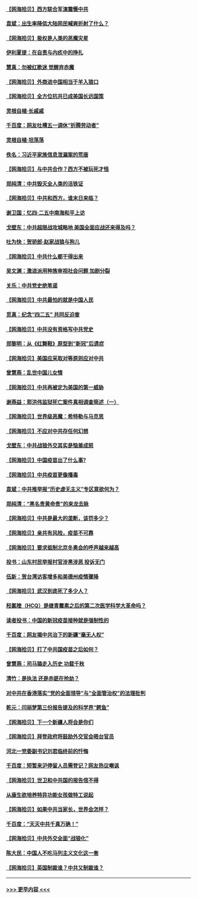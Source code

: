 #### [【网海拾贝】西方联合军演震慑中共](../pages/nsc993/n12913466.md?t=04301601) 
#### [袁斌：出生率降低大陆网民喊爽折射了什么？](../pages/nsc993/n12913365.md?t=04301601) 
#### [【网海拾贝】极权是人类的恶魔灾星](../pages/nsc993/n12910697.md?t=04301601) 
#### [伊利夏提：在自责与内疚中的挣扎](../pages/nsc993/n12910493.md?t=04301601) 
#### [慧真：勿被红歌迷 觉醒弃赤魔](../pages/nsc993/n12910485.md?t=04301601) 
#### [【网海拾贝】外商进中国相当于羊入狼口](../pages/nsc993/n12908274.md?t=04301601) 
#### [【网海拾贝】全方位抗共已成美国长远国策](../pages/nsc993/n12906878.md?t=04301601) 
#### [灵根自植‧长戚戚](../pages/nsc993/n12905585.md?t=04301601) 
#### [千百度：网友吐槽五一调休“折腾劳动者”](../pages/nsc993/n12905934.md?t=04301601) 
#### [灵根自植‧坦荡荡](../pages/nsc993/n12905562.md?t=04301601) 
#### [佚名：习近平家族信息泄漏案的荒唐](../pages/nsc993/n12904705.md?t=04301601) 
#### [【网海拾贝】与中共合作？西方不被玩死才怪](../pages/nsc993/n12903873.md?t=04301601) 
#### [郑纯清：中共毁灭全人类的活铁证](../pages/nsc993/n12903785.md?t=04301601) 
#### [【网海拾贝】中共和西方，谁末日来临？](../pages/nsc993/n12903482.md?t=04301601) 
#### [谢卫国：忆四‧二五中南海和平上访](../pages/nsc993/n12902192.md?t=04301601) 
#### [戈壁东：中共超限战攻城略地 美国全面应战还来得及吗？](../pages/nsc993/n12902297.md?t=04301601) 
#### [吐为快：贺骄郎‧赵家战狼与狗儿](../pages/nsc993/n12902280.md?t=04301601) 
#### [【网海拾贝】中共什么都干得出来](../pages/nsc993/n12897500.md?t=04301601) 
#### [吴文渊：激进派用种族审视社会问题 加剧分裂](../pages/nsc993/n12893881.md?t=04301601) 
#### [关乐：中共党史绝笔谣](../pages/nsc993/n12897270.md?t=04301601) 
#### [【网海拾贝】中共最怕的就是中国人民](../pages/nsc993/n12894705.md?t=04301601) 
#### [觅真：纪念“四二五” 共同反迫害](../pages/nsc993/n12894553.md?t=04301601) 
#### [【网海拾贝】中共没有资格写中共党史](../pages/nsc993/n12892231.md?t=04301601) 
#### [郑黎明：从《红舞鞋》原型到“新冠”后遗症](../pages/nsc993/n12890469.md?t=04301601) 
#### [【网海拾贝】美国应采取对等原则应对中共](../pages/nsc993/n12889176.md?t=04301601) 
#### [曾慧燕：乱世中国儿女情](../pages/nsc993/n12887931.md?t=04301601) 
#### [【网海拾贝】中共再被定为美国的第一威胁](../pages/nsc993/n12887580.md?t=04301601) 
#### [谢燕益：郭洪伟监狱死亡案件真相调查简述（一）](../pages/nsc993/n12885648.md?t=04301601) 
#### [【网海拾贝】世界级恶魔：希特勒与马克思](../pages/nsc993/n12884062.md?t=04301601) 
#### [【网海拾贝】不应对中共存任何幻想](../pages/nsc993/n12881460.md?t=04301601) 
#### [戈壁东：中共战狼外交其实是恼羞成怒](../pages/nsc993/n12880392.md?t=04301601) 
#### [【网海拾贝】中国疫苗出了什么事?](../pages/nsc993/n12879124.md?t=04301601) 
#### [【网海拾贝】中共疫苗更像播毒](../pages/nsc993/n12876631.md?t=04301601) 
#### [袁斌：中共推举报“历史虚无主义”专区意欲何为？](../pages/nsc993/n12876530.md?t=04301601) 
#### [郑纯清：“黑名贵黄命贵”的来龙去脉](../pages/nsc993/n12875589.md?t=04301601) 
#### [【网海拾贝】中共是最大的垄断，该罚多少？](../pages/nsc993/n12874006.md?t=04301601) 
#### [【网海拾贝】亲共有风险，疫苗不可靠](../pages/nsc993/n12872224.md?t=04301601) 
#### [【网海拾贝】要求抵制北京冬奥会的呼声越来越高](../pages/nsc993/n12868962.md?t=04301601) 
#### [投书：山东村民举报村官涉黑涉恶 投诉无门](../pages/nsc993/n12869726.md?t=04301601) 
#### [伍新：贺台湾访客增多和美德州疫情骤降](../pages/nsc993/n12865651.md?t=04301601) 
#### [【网海拾贝】武汉到底死了多少人？](../pages/nsc993/n12863707.md?t=04301601) 
#### [羟氯喹（HCQ）是继青霉素之后的第二次医学科学大革命吗？](../pages/nsc993/n12638564.md?t=04301601) 
#### [读者投书：中国的新冠疫苗接种就是强制性的](../pages/nsc993/n12859932.md?t=04301601) 
#### [千百度：网友揭中共治下的新疆“毫无人权”](../pages/nsc993/n12858385.md?t=04301601) 
#### [【网海拾贝】打了中共国疫苗之后如何？](../pages/nsc993/n12857866.md?t=04301601) 
#### [曾慧燕：司马璐走入历史 功载千秋](../pages/nsc993/n12856996.md?t=04301601) 
#### [清竹：是执法 还是赤匪在抢劫？](../pages/nsc993/n12856952.md?t=04301601) 
#### [对中共在香港落实“党的全面领导”与“全面管治权”的法理批判](../pages/nsc993/n12856929.md?t=04301601) 
#### [乾元：闫丽梦第三份报告提及的科学界“鳄鱼”](../pages/nsc993/n12855985.md?t=04301601) 
#### [【网海拾贝】下一个新疆人将会是你们](../pages/nsc993/n12855864.md?t=04301601) 
#### [【网海拾贝】拜登政府将鼓励外交官会晤台官员](../pages/nsc993/n12853615.md?t=04301601) 
#### [河北一党委副书记刘君临终前的忏悔](../pages/nsc993/n12849420.md?t=04301601) 
#### [千百度：短暂来沪停留人员需登记？网友热议嘲讽](../pages/nsc993/n12853497.md?t=04301601) 
#### [【网海拾贝】世卫和中共国的报告信不得](../pages/nsc993/n12850902.md?t=04301601) 
#### [从康生欲培养特异功能女孩做特工说起](../pages/nsc993/n12849289.md?t=04301601) 
#### [【网海拾贝】如果中共当家长，世界会怎样？](../pages/nsc993/n12848436.md?t=04301601) 
#### [千百度：“天灭中共千真万确！”](../pages/nsc993/n12845659.md?t=04301601) 
#### [【网海拾贝】中共外交全面“战狼化”](../pages/nsc993/n12845607.md?t=04301601) 
#### [陈大民：中国人不吃马列主义文化这一套](../pages/nsc993/n12842496.md?t=04301601) 
#### [【网海拾贝】英国制裁谁？中共又制裁谁？](../pages/nsc993/n12840909.md?t=04301601) 

----
#### [ >>> 更早内容 <<< ](../indexes/nsc993-earlier.md)
